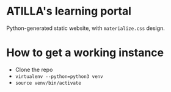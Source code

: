# ATILLA's learning portal

Python-generated static website, with `materialize.css` design.

# How to get a working instance

* Clone the repo
* `virtualenv --python=python3 venv`
* `source venv/bin/activate`

